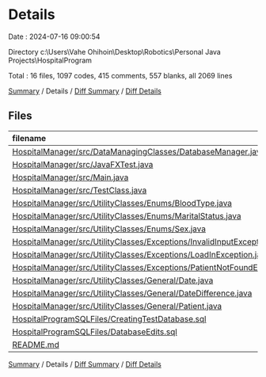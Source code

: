 # Details

Date : 2024-07-16 09:00:54

Directory c:\\Users\\Vahe Ohihoin\\Desktop\\Robotics\\Personal Java Projects\\HospitalProgram

Total : 16 files,  1097 codes, 415 comments, 557 blanks, all 2069 lines

[Summary](results.md) / Details / [Diff Summary](diff.md) / [Diff Details](diff-details.md)

## Files
| filename | language | code | comment | blank | total |
| :--- | :--- | ---: | ---: | ---: | ---: |
| [HospitalManager/src/DataManagingClasses/DatabaseManager.java](/HospitalManager/src/DataManagingClasses/DatabaseManager.java) | Java | 125 | 89 | 79 | 293 |
| [HospitalManager/src/JavaFXTest.java](/HospitalManager/src/JavaFXTest.java) | Java | 4 | 0 | 4 | 8 |
| [HospitalManager/src/Main.java](/HospitalManager/src/Main.java) | Java | 252 | 102 | 124 | 478 |
| [HospitalManager/src/TestClass.java](/HospitalManager/src/TestClass.java) | Java | 18 | 0 | 13 | 31 |
| [HospitalManager/src/UtilityClasses/Enums/BloodType.java](/HospitalManager/src/UtilityClasses/Enums/BloodType.java) | Java | 66 | 0 | 16 | 82 |
| [HospitalManager/src/UtilityClasses/Enums/MaritalStatus.java](/HospitalManager/src/UtilityClasses/Enums/MaritalStatus.java) | Java | 38 | 7 | 9 | 54 |
| [HospitalManager/src/UtilityClasses/Enums/Sex.java](/HospitalManager/src/UtilityClasses/Enums/Sex.java) | Java | 24 | 13 | 10 | 47 |
| [HospitalManager/src/UtilityClasses/Exceptions/InvalidInputException.java](/HospitalManager/src/UtilityClasses/Exceptions/InvalidInputException.java) | Java | 7 | 5 | 6 | 18 |
| [HospitalManager/src/UtilityClasses/Exceptions/LoadInException.java](/HospitalManager/src/UtilityClasses/Exceptions/LoadInException.java) | Java | 7 | 5 | 7 | 19 |
| [HospitalManager/src/UtilityClasses/Exceptions/PatientNotFoundException.java](/HospitalManager/src/UtilityClasses/Exceptions/PatientNotFoundException.java) | Java | 7 | 5 | 5 | 17 |
| [HospitalManager/src/UtilityClasses/General/Date.java](/HospitalManager/src/UtilityClasses/General/Date.java) | Java | 278 | 37 | 108 | 423 |
| [HospitalManager/src/UtilityClasses/General/DateDifference.java](/HospitalManager/src/UtilityClasses/General/DateDifference.java) | Java | 27 | 15 | 16 | 58 |
| [HospitalManager/src/UtilityClasses/General/Patient.java](/HospitalManager/src/UtilityClasses/General/Patient.java) | Java | 170 | 137 | 117 | 424 |
| [HospitalProgramSQLFiles/CreatingTestDatabase.sql](/HospitalProgramSQLFiles/CreatingTestDatabase.sql) | SQL | 13 | 0 | 4 | 17 |
| [HospitalProgramSQLFiles/DatabaseEdits.sql](/HospitalProgramSQLFiles/DatabaseEdits.sql) | SQL | 59 | 0 | 38 | 97 |
| [README.md](/README.md) | Markdown | 2 | 0 | 1 | 3 |

[Summary](results.md) / Details / [Diff Summary](diff.md) / [Diff Details](diff-details.md)